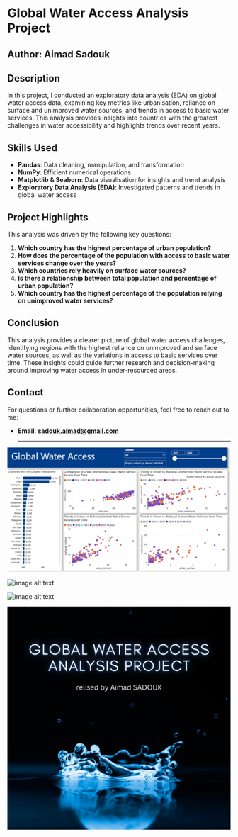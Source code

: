 # Global Water Access Analysis Project

## Author: Aimad Sadouk

## Description
In this project, I conducted an exploratory data analysis (EDA) on global water access data, examining key metrics like urbanisation, reliance on surface and unimproved water sources, and trends in access to basic water services. This analysis provides insights into countries with the greatest challenges in water accessibility and highlights trends over recent years.

## Skills Used
- **Pandas**: Data cleaning, manipulation, and transformation
- **NumPy**: Efficient numerical operations
- **Matplotlib & Seaborn**: Data visualisation for insights and trend analysis
- **Exploratory Data Analysis (EDA)**: Investigated patterns and trends in global water access

## Project Highlights
This analysis was driven by the following key questions:
1. **Which country has the highest percentage of urban population?**
2. **How does the percentage of the population with access to basic water services change over the years?**
3. **Which countries rely heavily on surface water sources?**
4. **Is there a relationship between total population and percentage of urban population?**
5. **Which country has the highest percentage of the population relying on unimproved water services?**

## Conclusion
This analysis provides a clearer picture of global water access challenges, identifying regions with the highest reliance on unimproved and surface water sources, as well as the variations in access to basic services over time. These insights could guide further research and decision-making around improving water access in under-resourced areas.

## Contact
For questions or further collaboration opportunities, feel free to reach out to me:

- **Email**: **sadouk.aimad@gmail.com**

  ----
![image alt text](https://github.com/AimadSADOUK/Global-Water-Access-Analysis-Project/blob/main/page01.PNG?raw=true)

![image alt text]([https://github.com/AimadSADOUK/Global-Water-Access-Analysis-Project/blob/main/page01.PNG?raw=true](https://github.com/AimadSADOUK/Global-Water-Access-Analysis-Project/blob/main/page02.PNG?raw=true))

![image alt text]([https://github.com/AimadSADOUK/Global-Water-Access-Analysis-Project/blob/main/page01.PNG?raw=true](https://github.com/AimadSADOUK/Global-Water-Access-Analysis-Project/blob/main/page03.PNG?raw=true))

![image alt text](https://github.com/AimadSADOUK/Global-Water-Access-Analysis-Project/blob/main/4-Global%20Water%20Access%20Analysis%20Project.png?raw=true)

